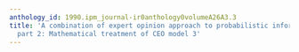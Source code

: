 ```yaml
---
anthology_id: 1990.ipm_journal-ir0anthology0volumeA26A3.3
title: 'A combination of expert opinion approach to probabilistic information retrieval,
  part 2: Mathematical treatment of CEO model 3'
---
```

